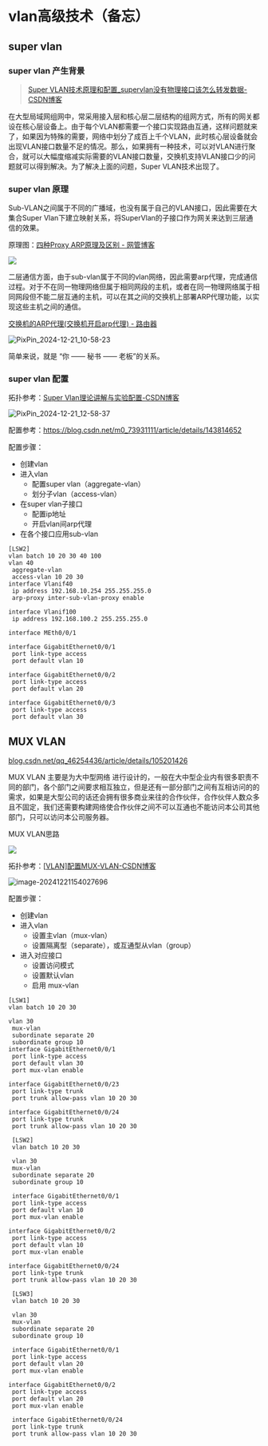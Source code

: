 # vlan高级技术（备忘）

## super vlan

### super vlan 产生背景

> [Super VLAN技术原理和配置_supervlan没有物理接口该怎么转发数据-CSDN博客](https://blog.csdn.net/jsntwyx/article/details/78403580)

在大型局域网组网中，常采用接入层和核心层二层结构的组网方式，所有的网关都设在核心层设备上。由于每个VLAN都需要一个接口实现路由互通，这样问题就来了，如果因为特殊的需要，网络中划分了成百上千个VLAN，此时核心层设备就会出现VLAN接口数量不足的情况。那么，如果拥有一种技术，可以对VLAN进行聚合，就可以大幅度缩减实际需要的VLAN接口数量，交换机支持VLAN接口少的问题就可以得到解决。为了解决上面的问题，Super VLAN技术出现了。

### super vlan 原理

Sub-VLAN之间属于不同的广播域，也没有属于自己的VLAN接口，因此需要在大集合Super Vlan下建立映射关系，将SuperVlan的子接口作为网关来达到三层通信的效果。

原理图：[四种Proxy ARP原理及区别 - 网管博客](https://www.wlgly.net/post-200.html)

![ ](https://img.yonrd.com/i/2024/12/21/iajooq.png)

二层通信方面，由于sub-vlan属于不同的vlan网络，因此需要arp代理，完成通信过程。对于不在同一物理网络但属于相同网段的主机，或者在同一物理网络属于相同网段但不能二层互通的主机，可以在其之间的交换机上部署ARP代理功能，以实现这些主机之间的通信。

[交换机的ARP代理(交换机开启arp代理) - 路由器](https://www.luyouqi.com/shezhi/5263.html)

![PixPin_2024-12-21_10-58-23](https://img.yonrd.com/i/2024/12/21/hi7v2k.png)

简单来说，就是 “你 —— 秘书 —— 老板”的关系。

### super vlan 配置

拓扑参考：[Super Vlan理论讲解与实验配置-CSDN博客](https://blog.csdn.net/m0_49864110/article/details/127941250)

![PixPin_2024-12-21_12-58-37](https://img.yonrd.com/i/2024/12/21/ktwqje.png)

配置参考：https://blog.csdn.net/m0_73931111/article/details/143814652

配置步骤：

* 创建vlan
* 进入vlan
  * 配置super vlan（aggregate-vlan）
  * 划分子vlan（access-vlan）
* 在super vlan子接口
  * 配置ip地址
  * 开启vlan间arp代理
* 在各个接口应用sub-vlan

```
[LSW2]
vlan batch 10 20 30 40 100
vlan 40
 aggregate-vlan
 access-vlan 10 20 30
interface Vlanif40
 ip address 192.168.10.254 255.255.255.0
 arp-proxy inter-sub-vlan-proxy enable

interface Vlanif100
 ip address 192.168.100.2 255.255.255.0

interface MEth0/0/1

interface GigabitEthernet0/0/1
 port link-type access
 port default vlan 10

interface GigabitEthernet0/0/2
 port link-type access
 port default vlan 20

interface GigabitEthernet0/0/3
 port link-type access
 port default vlan 30

```

## MUX VLAN

[blog.csdn.net/qq_46254436/article/details/105201426](https://blog.csdn.net/qq_46254436/article/details/105201426)

MUX VLAN 主要是为大中型网络 进行设计的，一般在大中型企业内有很多职责不同的部门，各个部门之间要求相互独立，但是还有一部分部门之间有互相访问的的需求，如果是大型公司的话还会拥有很多商业来往的合作伙伴，合作伙伴人数众多且不固定，我们还需要构建网络使合作伙伴之间不可以互通也不能访问本公司其他部门，只可以访问本公司服务器。

MUX VLAN思路

![](https://img.yonrd.com/i/2024/12/21/o47ip4.png)

拓扑参考：[[VLAN\]配置MUX-VLAN-CSDN博客](https://blog.csdn.net/m0_57076217/article/details/144029784)

![image-20241221154027696](https://img.yonrd.com/i/2024/12/21/10gfv2h.png)

配置步骤：

* 创建vlan
* 进入vlan
  * 设置主vlan（mux-vlan）
  * 设置隔离型（separate），或互通型从vlan（group）
* 进入对应接口
  * 设置访问模式
  * 设置默认vlan
  * 启用 mux-vlan

```
[LSW1]
vlan batch 10 20 30

vlan 30
 mux-vlan
 subordinate separate 20
 subordinate group 10
interface GigabitEthernet0/0/1
 port link-type access
 port default vlan 30
 port mux-vlan enable
 
interface GigabitEthernet0/0/23
 port link-type trunk
 port trunk allow-pass vlan 10 20 30

interface GigabitEthernet0/0/24
 port link-type trunk
 port trunk allow-pass vlan 10 20 30
 
 [LSW2]
 vlan batch 10 20 30
 
 vlan 30
 mux-vlan
 subordinate separate 20
 subordinate group 10
 
 interface GigabitEthernet0/0/1
 port link-type access
 port default vlan 10
 port mux-vlan enable
 
interface GigabitEthernet0/0/2
 port link-type access
 port default vlan 10
 port mux-vlan enable
 
interface GigabitEthernet0/0/24
 port link-type trunk
 port trunk allow-pass vlan 10 20 30
 
 [LSW3]
 vlan batch 10 20 30
 
 vlan 30
 mux-vlan
 subordinate separate 20
 subordinate group 10
 
 interface GigabitEthernet0/0/1
 port link-type access
 port default vlan 20
 port mux-vlan enable

interface GigabitEthernet0/0/2
 port link-type access
 port default vlan 20
 port mux-vlan enable
 
 interface GigabitEthernet0/0/24
 port link-type trunk
 port trunk allow-pass vlan 10 20 30
```

